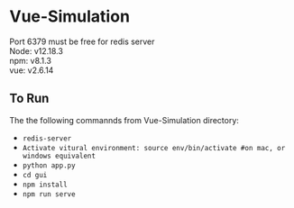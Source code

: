 # Vue-Simulation
Port 6379 must be free for redis server <br />
Node: v12.18.3 <br />
npm: v8.1.3 <br />
vue: v2.6.14 <br />

## To Run

The the following commannds from Vue-Simulation directory:
  * `redis-server`
  * `Activate vitural environment: source env/bin/activate #on mac, or windows equivalent`
  * `python app.py`
  * `cd gui`
  * `npm install`
  * `npm run serve`
